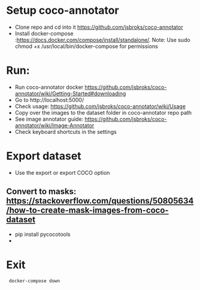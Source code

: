 # Setup coco-annotator
- Clone repo and cd into it https://github.com/jsbroks/coco-annotator
- Install docker-compose :https://docs.docker.com/compose/install/standalone/. Note: Use sudo chmod +x /usr/local/bin/docker-compose for permissions

# Run:
- Run coco-annotator docker
https://github.com/jsbroks/coco-annotator/wiki/Getting-Started#downloading
- Go to http://localhost:5000/
- Check usage: https://github.com/jsbroks/coco-annotator/wiki/Usage
- Copy over the images to the dataset folder in coco-annotator repo path
- See image annotator guide: https://github.com/jsbroks/coco-annotator/wiki/Image-Annotator
- Check keyboard shortcuts in the settings

# Export dataset
- Use the export or export COCO option
## Convert to masks: https://stackoverflow.com/questions/50805634/how-to-create-mask-images-from-coco-dataset
- pip install pycocotools
- 

# Exit
``` docker-compose down```